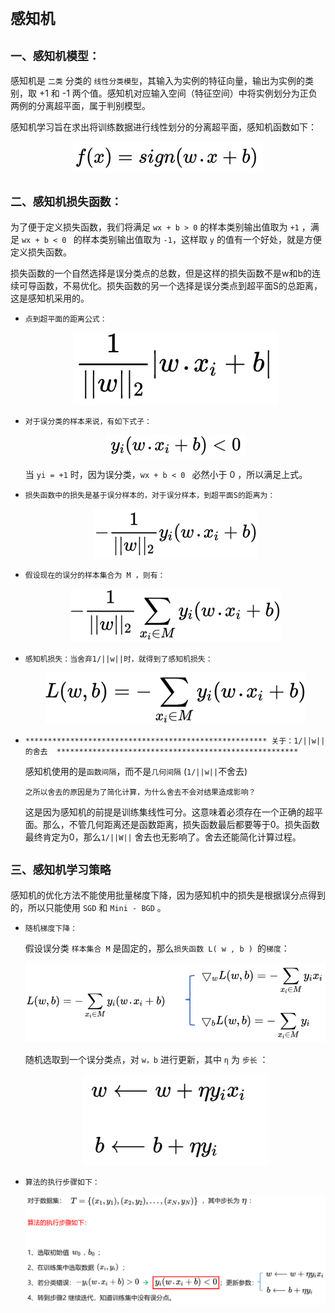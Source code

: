 # `感知机`


## `一、感知机模型：`

感知机是 `二类` 分类的 `线性分类模型`，其输入为实例的特征向量，输出为实例的类别，取 +1 和 -1 两个值。感知机对应输入空间（特征空间）中将实例划分为正负两例的分离超平面，属于判别模型。

感知机学习旨在求出将训练数据进行线性划分的分离超平面，感知机函数如下：


<div align=center><img src="./static/感知机模型.jpg"/></div>


## `二、感知机损失函数：`


为了便于定义损失函数，我们将满足 `wx + b > 0` 的样本类别输出值取为 `+1` ，满足 `wx + b < 0 ` 的样本类别输出值取为 `-1`，这样取 `y` 的值有一个好处，就是方便定义损失函数。



损失函数的一个自然选择是误分类点的总数，但是这样的损失函数不是w和b的连续可导函数，不易优化。损失函数的另一个选择是误分类点到超平面S的总距离，这是感知机采用的。

* `点到超平面的距离公式：`


    <div align=center><img src="./static/点到面的距离公式.jpg"/></div>

* `对于误分类的样本来说，有如下式子：`

    <div align=center><img src="./static/误分类样本.jpg"/></div>

    当 `yi = +1` 时，因为误分类，`wx + b < 0 ` 必然小于 0 ，所以满足上式。



* `损失函数中的损失是基于误分样本的，对于误分样本，到超平面S的距离为：`


    <div align=center><img src="./static/误分样本到面的距离公式.jpg"/></div>

* `假设现在的误分的样本集合为 M ，则有：`


    <div align=center><img src="./static/误分样本损失.jpg"/></div>


* `感知机损失：当舍弃1/||w||时，就得到了感知机损失：`

    <div align=center><img src="./static/感知机损失.jpg"/></div>

* `****************************************************** 关于：1/||w|| 的舍去  ******************************************************`

    感知机使用的是`函数间隔`，而不是`几何间隔` (`1/||w||`不舍去)

    `之所以舍去的原因是为了简化计算，为什么舍去不会对结果造成影响？`

    这是因为感知机的前提是训练集线性可分。这意味着必须存在一个正确的超平面。那么，不管几何距离还是函数距离，损失函数最后都要等于0。损失函数最终肯定为0，那么`1/||W||` 舍去也无影响了。舍去还能简化计算过程。

## `三、感知机学习策略`

感知机的优化方法不能使用批量梯度下降，因为感知机中的损失是根据误分点得到的，所以只能使用 `SGD` 和 `Mini - BGD` 。

* `随机梯度下降：`

    假设误分类 `样本集合 M` 是固定的，那么`损失函数 L( w , b ) `的`梯度`：

    <div align=center><img src="./static/参数更新1.jpg"/></div>

    随机选取到一个误分类点，对 `w，b` 进行更新，其中 `η` 为 `步长` ：

    <div align=center><img src="./static/参数更新2.jpg"/></div>

* `算法的执行步骤如下： `


    <div align=center><img src="./static/算法步骤.jpg"/></div>


